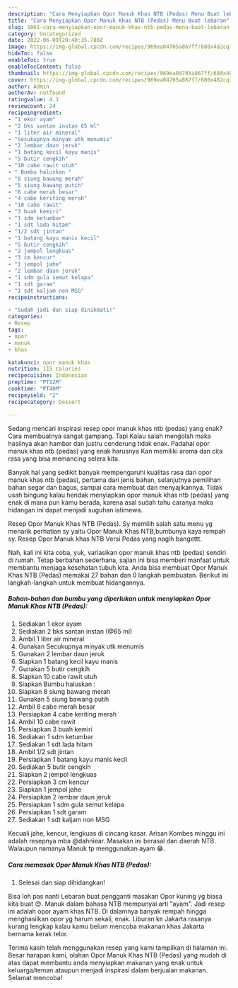 ```yaml
---
description: "Cara Menyiapkan Opor Manuk Khas NTB (Pedas) Menu Buat lebaran"
title: "Cara Menyiapkan Opor Manuk Khas NTB (Pedas) Menu Buat lebaran"
slug: 1061-cara-menyiapkan-opor-manuk-khas-ntb-pedas-menu-buat-lebaran
category: Uncategorized
date: 2022-06-09T20:40:35.780Z
image: https://img-global.cpcdn.com/recipes/969ea04705a867ff/680x482cq70/opor-manuk-khas-ntb-pedas-foto-resep-utama.jpg
hideToc: false
enableToc: true
enableTocContent: false
thumbnail: https://img-global.cpcdn.com/recipes/969ea04705a867ff/680x482cq70/opor-manuk-khas-ntb-pedas-foto-resep-utama.jpg
cover: https://img-global.cpcdn.com/recipes/969ea04705a867ff/680x482cq70/opor-manuk-khas-ntb-pedas-foto-resep-utama.jpg
author: Admin
authorAv: notfound
ratingvalue: 4.1
reviewcount: 24
recipeingredient:
- "1 ekor ayam"
- "2 bks santan instan 65 ml"
- "1 liter air mineral"
- "Secukupnya minyak utk menumis"
- "2 lembar daun jeruk"
- "1 batang kecil kayu manis"
- "5 butir cengkih"
- "10 cabe rawit utuh"
- " Bumbu haluskan "
- "8 siung bawang merah"
- "5 siung bawang putih"
- "8 cabe merah besar"
- "4 cabe keriting merah"
- "10 cabe rawit"
- "3 buah kemiri"
- "1 sdm ketumbar"
- "1 sdt lada hitam"
- "1/2 sdt jintan"
- "1 batang kayu manis kecil"
- "5 butir cengkih"
- "2 jempol lengkuas"
- "3 cm kencur"
- "1 jempol jahe"
- "2 lembar daun jeruk"
- "1 sdm gula semut kelapa"
- "1 sdt garam"
- "1 sdt kaljam non MSG"
recipeinstructions:

- "Sudah jadi dan siap dinikmati!"
categories:
- Resep
tags:
- opor
- manuk
- khas

katakunci: opor manuk khas 
nutrition: 115 calories
recipecuisine: Indonesian
preptime: "PT12M"
cooktime: "PT40M"
recipeyield: "2"
recipecategory: Dessert

---
```



Sedang mencari inspirasi resep opor manuk khas ntb (pedas) yang enak? Cara membuatnya sangat gampang. Tapi Kalau salah mengolah maka hasilnya akan hambar dan justru cenderung tidak enak. Padahal opor manuk khas ntb (pedas) yang enak harusnya Kan memiliki aroma dan cita rasa yang bisa memancing selera kita.


Banyak hal yang sedikit banyak mempengaruhi kualitas rasa dari opor manuk khas ntb (pedas), pertama dari jenis bahan, selanjutnya pemilihan bahan segar dan bagus, sampai cara membuat dan menyajikannya. Tidak usah bingung kalau hendak menyiapkan opor manuk khas ntb (pedas) yang enak di mana pun kamu berada, karena asal sudah tahu caranya maka hidangan ini dapat menjadi suguhan istimewa.

Resep Opor Manuk Khas NTB (Pedas). Sy memilih salah satu menu yg menarik perhatian sy yaitu Opor Manuk Khas NTB,bumbunya kaya rempah sy. Resep Opor Manuk khas NTB Versi Pedas yang nagih bangettt.


Nah, kali ini kita coba, yuk, variasikan opor manuk khas ntb (pedas) sendiri di rumah. Tetap berbahan sederhana, sajian ini bisa memberi manfaat untuk membantu menjaga kesehatan tubuh kita. Anda bisa membuat Opor Manuk Khas NTB (Pedas) memakai 27 bahan dan 0 langkah pembuatan. Berikut ini langkah-langkah untuk membuat hidangannya.

<!--inarticleads1-->

##### Bahan-bahan dan bumbu yang diperlukan untuk menyiapkan Opor Manuk Khas NTB (Pedas):

1. Sediakan 1 ekor ayam
1. Sediakan 2 bks santan instan (@65 ml)
1. Ambil 1 liter air mineral
1. Gunakan Secukupnya minyak utk menumis
1. Gunakan 2 lembar daun jeruk
1. Siapkan 1 batang kecil kayu manis
1. Gunakan 5 butir cengkih
1. Siapkan 10 cabe rawit utuh
1. Siapkan  Bumbu haluskan :
1. Siapkan 8 siung bawang merah
1. Gunakan 5 siung bawang putih
1. Ambil 8 cabe merah besar
1. Persiapkan 4 cabe keriting merah
1. Ambil 10 cabe rawit
1. Persiapkan 3 buah kemiri
1. Sediakan 1 sdm ketumbar
1. Sediakan 1 sdt lada hitam
1. Ambil 1/2 sdt jintan
1. Persiapkan 1 batang kayu manis kecil
1. Sediakan 5 butir cengkih
1. Siapkan 2 jempol lengkuas
1. Persiapkan 3 cm kencur
1. Siapkan 1 jempol jahe
1. Persiapkan 2 lembar daun jeruk
1. Persiapkan 1 sdm gula semut kelapa
1. Persiapkan 1 sdt garam
1. Sediakan 1 sdt kaljam non MSG


Kecuali jahe, kencur, lengkuas di cincang kasar. Arisan Kombes minggu ini adalah resepnya mba @dahniear. Masakan ini berasal dari daerah NTB. Walaupun namanya Manuk tp menggunakan ayam 😁. 

<!--inarticleads2-->

##### Cara memasak Opor Manuk Khas NTB (Pedas):


1. Selesai dan siap dihidangkan!

Bisa loh pas nanti Lebaran buat pengganti masakan Opor kuning yg biasa kita buat 😍. Manuk dalam bahasa NTB mempunyai arti &#34;ayam&#34;. Jadi resep ini adalah opor ayam khas NTB. Di dalamnya banyak rempah hingga menghasilkan opor yg harum sekali, enak. Liburan ke Jakarta rasanya kurang lengkap kalau kamu belum mencoba makanan khas Jakarta bernama kerak telor. 

Terima kasih telah menggunakan resep yang kami tampilkan di halaman ini. Besar harapan kami, olahan Opor Manuk Khas NTB (Pedas) yang mudah di atas dapat membantu anda menyiapkan makanan yang enak untuk keluarga/teman ataupun menjadi inspirasi dalam berjualan makanan. Selamat mencoba!

